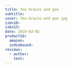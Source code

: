 ```yaml
---
title: foo brains and goo
subtitle:
cover: foo-brains-and-goo.jpg
isbn10:
isbn13:
date: 2019-03-02
productId:
  amazon:
  indiebound:
reviews:
  - author:
    text:
---
```


